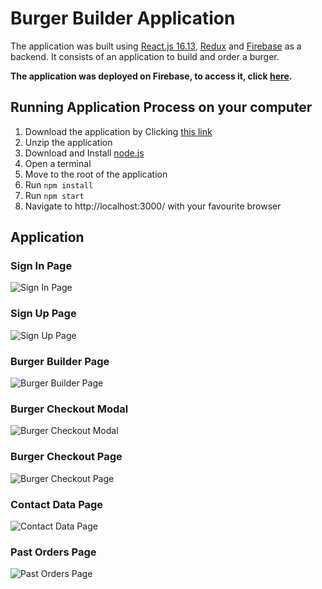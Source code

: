 # Burger Builder Application

The application was built using [React.js 16.13](https://reactjs.org/), [Redux](https://redux.js.org/) and [Firebase](https://firebase.google.com/) as a backend. It consists of an application to build and order a burger.

**The application was deployed on Firebase, to access it, click [here](https://react-burger-561e6.web.app/).**

## Running Application Process on your computer

1. Download the application by Clicking [this link](https://github.com/gaetanBloch/react-burger/archive/master.zip)
2. Unzip the application
3. Download and Install [node.js](https://nodejs.org/en/download/) 
4. Open a terminal
5. Move to the root of the application
6. Run `npm install`
7. Run `npm start`
8. Navigate to http://localhost:3000/ with your favourite browser

## Application

### Sign In Page

![Sign In Page](https://i.imgur.com/CtX54lt.png)

### Sign Up Page

![Sign Up Page](https://i.imgur.com/ShEgQ3E.png)

### Burger Builder Page

![Burger Builder Page](https://i.imgur.com/i9NHoLN.png)

### Burger Checkout Modal

![Burger Checkout Modal](https://i.imgur.com/5HcXTLo.png)

### Burger Checkout Page

![Burger Checkout Page](https://i.imgur.com/TXOfOOE.png)

### Contact Data Page

![Contact Data Page](https://i.imgur.com/kScOd0M.png)

### Past Orders Page

![Past Orders Page](https://i.imgur.com/z0i3HNv.png)
